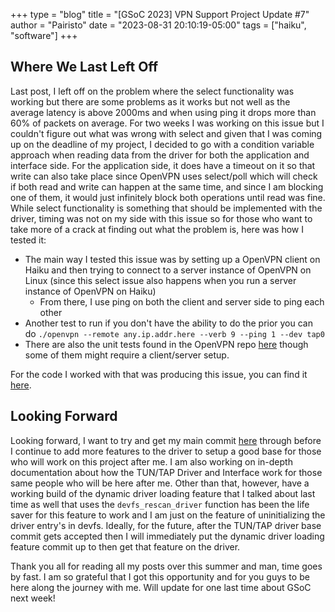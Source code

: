 +++
type = "blog"
title = "[GSoC 2023] VPN Support Project Update #7"
author = "Pairisto"
date = "2023-08-31 20:10:19-05:00"
tags = ["haiku", "software"]
+++

## Where We Last Left Off
Last post, I left off on the problem where the select functionality was working but there are some problems as it works but not well as the average latency is above 2000ms and when using ping it drops more than 60% of packets on average. For two weeks I was working on this issue but I couldn't figure out what was wrong with select and given that I was coming up on the deadline of my project, I decided to go with a condition variable approach when reading data from the driver for both the application and interface side. For the application side, it does have a timeout on it so that write can also take place since OpenVPN uses select/poll which will check if both read and write can happen at the same time, and since I am blocking one of them, it would just infinitely block both operations until read was fine. While select functionality is something that should be implemented with the driver, timing was not on my side with this issue so for those who want to take more of a crack at finding out what the problem is, here was how I tested it:
- The main way I tested this issue was by setting up a OpenVPN client on Haiku and then trying to connect to a server instance of OpenVPN on Linux (since this select issue also happens when you run a server instance of OpenVPN on Haiku) 
	- From there, I use ping on both the client and server side to ping each other
- Another test to run if you don't have the ability to do the prior you can do `./openvpn --remote any.ip.addr.here --verb 9 --ping 1 --dev tap0`
- There are also the unit tests found in the OpenVPN repo [here](https://github.com/OpenVPN/openvpn/tree/master/tests) though some of them might require a client/server setup.

For the code I worked with that was producing this issue, you can find it [here](https://github.com/Swangeon/HCC/blob/main/select/select-implmentation.cpp).

## Looking Forward
Looking forward, I want to try and get my main commit [here](https://review.haiku-os.org/c/haiku/+/6608) through before I continue to add more features to the driver to setup a good base for those who will work on this project after me. I am also working on in-depth documentation about how the TUN/TAP Driver and Interface work for those same people who will be here after me. Other than that, however, have a working build of the dynamic driver loading feature that I talked about last time as well that uses the `devfs_rescan_driver` function has been the life saver for this feature to work and I am just on the feature of uninitializing the driver entry's in devfs. Ideally, for the future, after the TUN/TAP driver base commit gets accepted then I will immediately put the dynamic driver loading feature commit up to then get that feature on the driver.

Thank you all for reading all my posts over this summer and man, time goes by fast. I am so grateful that I got this opportunity and for you guys to be here along the journey with me. Will update for one last time about GSoC next week!
